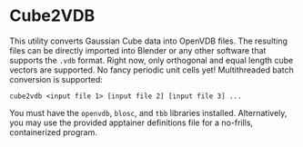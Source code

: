# Cube2VDB
This utility converts Gaussian Cube data into OpenVDB files. The resulting files can be directly imported into Blender or any other software that supports the `.vdb` format.
Right now, only orthogonal and equal length cube vectors are supported. No fancy periodic unit cells yet!
Multithreaded batch conversion is supported:
```
cube2vdb <input file 1> [input file 2] [input file 3] ...
```
You must have the `openvdb`, `blosc`, and `tbb` libraries installed.
Alternatively, you may use the provided apptainer definitions file for a no-frills, containerized program.
